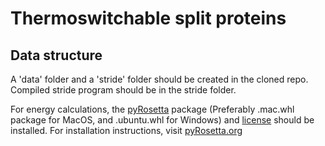 # Thermoswitchable split proteins

## Data structure
A 'data' folder and a 'stride' folder should be created in the cloned repo. Compiled stride program should be in the stride folder.

For energy calculations, the [pyRosetta](https://graylab.jhu.edu/download/PyRosetta4/archive/release/) package (Preferably .mac.whl package for MacOS, and .ubuntu.whl for Windows) and [license](https://github.com/RosettaCommons/rosetta/blob/main/LICENSE.PyRosetta.md) should be installed. For installation instructions, visit [pyRosetta.org](https://www.pyrosetta.org/downloads)

